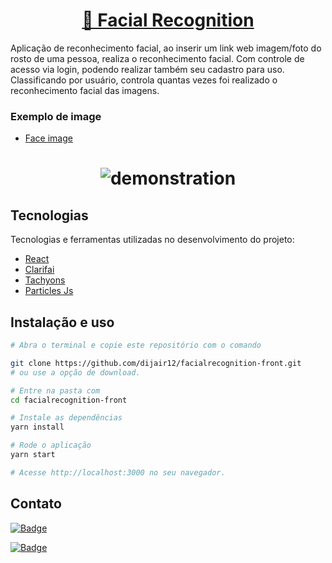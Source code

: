 <h1 align="center">
  <a href="https://facialrecognition-front.herokuapp.com/">🔗 Facial Recognition</a>
 </h1>

Aplicação de reconhecimento facial, ao inserir um link web imagem/foto do rosto de uma pessoa, realiza o reconhecimento facial. Com controle de acesso via login, podendo realizar também seu cadastro para uso. Classificando por usuário, controla quantas vezes foi realizado o reconhecimento facial das imagens.

### Exemplo de image

 - [Face image](https://images.unsplash.com/photo-1507003211169-0a1dd7228f2d?ixid=MnwxMjA3fDB8MHxzZWFyY2h8Mnx8ZmFjZSUyMHBpY3R1cmV8ZW58MHx8MHx8&ixlib=rb-1.2.1&w=1000&q=80)


<h1 align="center">
  <img src="https://media.giphy.com/media/upObPOnT7Coz70lBuC/giphy.gif"  style="margin: 0 auto" alt="demonstration" />
</h1>


## Tecnologias

Tecnologias e ferramentas utilizadas no desenvolvimento do projeto:

- [React](https://reactjs.org/)
- [Clarifai](https://docs.clarifai.com/)
- [Tachyons](https://tachyons.io/docs/)
- [Particles Js](https://www.npmjs.com/package/react-particles-js)

## Instalação e uso

```bash
# Abra o terminal e copie este repositório com o comando

git clone https://github.com/dijair12/facialrecognition-front.git
# ou use a opção de download.

# Entre na pasta com 
cd facialrecognition-front

# Instale as dependências
yarn install

# Rode o aplicação
yarn start

# Acesse http://localhost:3000 no seu navegador.
```


## Contato

[![Badge](https://img.shields.io/static/v1?label=Linkedin&message=Dijair&color=7159c1&style=for-the-badge&logo=GHOST)](https://br.linkedin.com/in/dijair-vieira-ribeiro-71368013b)

[![Badge](https://img.shields.io/static/v1?label=GitHub&message=dijair12&color=7159c1&style=for-the-badge&logo=GHOST)](https://github.com/dijair12)
